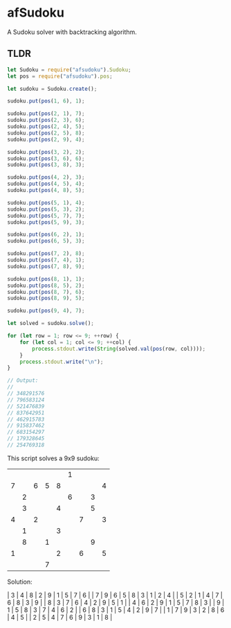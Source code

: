 # afSudoku

A Sudoku solver with backtracking algorithm.

## TLDR

````js
let Sudoku = require("afsudoku").Sudoku;
let pos = require("afsudoku").pos;

let sudoku = Sudoku.create();

sudoku.put(pos(1, 6), 1);

sudoku.put(pos(2, 1), 7);
sudoku.put(pos(2, 3), 6);
sudoku.put(pos(2, 4), 5);
sudoku.put(pos(2, 5), 8);
sudoku.put(pos(2, 9), 4);

sudoku.put(pos(3, 2), 2);
sudoku.put(pos(3, 6), 6);
sudoku.put(pos(3, 8), 3);

sudoku.put(pos(4, 2), 3);
sudoku.put(pos(4, 5), 4);
sudoku.put(pos(4, 8), 5);

sudoku.put(pos(5, 1), 4);
sudoku.put(pos(5, 3), 2);
sudoku.put(pos(5, 7), 7);
sudoku.put(pos(5, 9), 3);

sudoku.put(pos(6, 2), 1);
sudoku.put(pos(6, 5), 3);

sudoku.put(pos(7, 2), 8);
sudoku.put(pos(7, 4), 1);
sudoku.put(pos(7, 8), 9);

sudoku.put(pos(8, 1), 1);
sudoku.put(pos(8, 5), 2);
sudoku.put(pos(8, 7), 6);
sudoku.put(pos(8, 9), 5);

sudoku.put(pos(9, 4), 7);

let solved = sudoku.solve();

for (let row = 1; row <= 9; ++row) {
    for (let col = 1; col <= 9; ++col) {
        process.stdout.write(String(solved.val(pos(row, col))));
    }
    process.stdout.write("\n");
}

// Output:
//
// 348291576
// 796583124
// 521476839
// 837642951
// 462915783
// 915837462
// 683154297
// 179328645
// 254769318
````

This script solves a 9x9 sudoku:

|   |   |   |   |   |   |   |   |   |
| - | - | - | - | - | - | - | - | - |
|   |   |   |   |   | 1 |   |   |   |
| 7 |   | 6 | 5 | 8 |   |   |   | 4 |
|   | 2 |   |   |   | 6 |   | 3 |   |
|   | 3 |   |   | 4 |   |   | 5 |   |
| 4 |   | 2 |   |   |   | 7 |   | 3 |
|   | 1 |   |   | 3 |   |   |   |   |
|   | 8 |   | 1 |   |   |   | 9 |   |
| 1 |   |   |   | 2 |   | 6 |   | 5 |
|   |   |   | 7 |   |   |   |   |   |

Solution:

| 3 | 4 | 8 | 2 | 9 | 1 | 5 | 7 | 6 |
| 7 | 9 | 6 | 5 | 8 | 3 | 1 | 2 | 4 |
| 5 | 2 | 1 | 4 | 7 | 6 | 8 | 3 | 9 |
| 8 | 3 | 7 | 6 | 4 | 2 | 9 | 5 | 1 |
| 4 | 6 | 2 | 9 | 1 | 5 | 7 | 8 | 3 |
| 9 | 1 | 5 | 8 | 3 | 7 | 4 | 6 | 2 |
| 6 | 8 | 3 | 1 | 5 | 4 | 2 | 9 | 7 |
| 1 | 7 | 9 | 3 | 2 | 8 | 6 | 4 | 5 |
| 2 | 5 | 4 | 7 | 6 | 9 | 3 | 1 | 8 |

